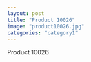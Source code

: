 ```yaml
---
layout: post
title: "Product 10026"
image: "product10026.jpg"
categories: "category1"
---
```

Product 10026
